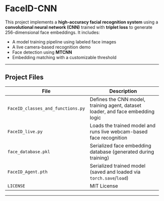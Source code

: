 # FaceID-CNN

This project implements a **high-accuracy facial recognition system** using a **convolutional neural network (CNN)** trained with **triplet loss** to generate 256-dimensional face embeddings. It includes:

- A model training pipeline using labeled face images
- A live camera-based recognition demo
- Face detection using **MTCNN**
- Embedding matching with a customizable threshold

---

## Project Files

| File                        | Description                                                                 |
|-----------------------------|-----------------------------------------------------------------------------|
| `FaceID_classes_and_functions.py` | Defines the CNN model, training agent, dataset loader, and face embedding logic |
| `FaceID_live.py`            | Loads the trained model and runs live webcam-based face recognition        |
| `face_database.pkl`         | Serialized face embedding database (generated during training)             |
| `FaceID_Agent.pth`          | Serialized trained model (saved and loaded via `torch.save`/`load`)        |
| `LICENSE`                   | MIT License                                                                 |

---
